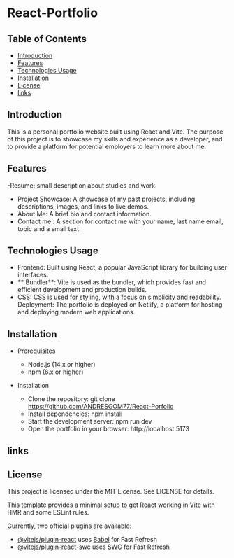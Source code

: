 # React-Portfolio

## Table of Contents

- [Introduction](#Introduction)
- [Features](#features)
- [Technologies Usage](#technologies-usage)
- [Installation](#installation)
- [License](#license)
- [links](#links)

## Introduction

This is a personal portfolio website built using React and Vite. The purpose of this project is to showcase my skills and experience as a developer, and to provide a platform for potential employers to learn more about me.

## Features

-Resume: small description about studies and work.
- Project Showcase: A showcase of my past projects, including descriptions, images, and links to live demos.
- About Me: A brief bio and contact information.
- Contact me : A section for contact me with your name, last name email, topic and a small text

## Technologies Usage

- Frontend: Built using React, a popular JavaScript library for building user interfaces.
- ** Bundler**: Vite is used as the bundler, which provides fast and efficient development and production builds.
- CSS: CSS is used for styling, with a focus on simplicity and readability.
Deployment: The portfolio is deployed on Netlify, a platform for hosting and deploying modern web applications.


## Installation 

- Prerequisites
    - Node.js (14.x or higher)
    - npm (6.x or higher)

- Installation

    - Clone the repository: git clone https://github.com/ANDRESGOM77/React-Porfolio
    - Install dependencies: npm install 
    - Start the development server: npm run dev 
    - Open the portfolio in your browser: http://localhost:5173


## links



## License

This project is licensed under the MIT License. See LICENSE for details.

This template provides a minimal setup to get React working in Vite with HMR and some ESLint rules.

Currently, two official plugins are available:

- [@vitejs/plugin-react](https://github.com/vitejs/vite-plugin-react/blob/main/packages/plugin-react/README.md) uses [Babel](https://babeljs.io/) for Fast Refresh
- [@vitejs/plugin-react-swc](https://github.com/vitejs/vite-plugin-react-swc) uses [SWC](https://swc.rs/) for Fast Refresh
